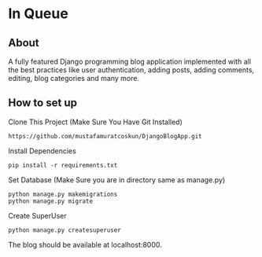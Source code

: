 # In Queue

## About
A fully featured Django programming blog application implemented with all the best practices like user authentication, adding posts, adding comments, editing, blog categories and many more.

## How to set up
Clone This Project (Make Sure You Have Git Installed)
```
https://github.com/mustafamuratcoskun/DjangoBlogApp.git
```
Install Dependencies

```
pip install -r requirements.txt
```

Set Database (Make Sure you are in directory same as manage.py)
```
python manage.py makemigrations
python manage.py migrate
```
Create SuperUser
```
python manage.py createsuperuser
```
The blog should be available at localhost:8000.

